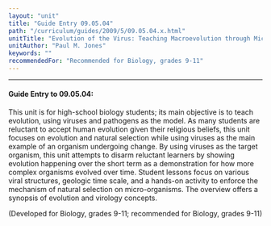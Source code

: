 ```yaml
---
layout: "unit"
title: "Guide Entry 09.05.04"
path: "/curriculum/guides/2009/5/09.05.04.x.html"
unitTitle: "Evolution of the Virus: Teaching Macroevolution through Microevolution"
unitAuthor: "Paul M. Jones"
keywords: ""
recommendedFor: "Recommended for Biology, grades 9-11"
---
```

<body>
<hr/>
<h4>
Guide Entry to 09.05.04:
</h4>
This unit is for high-school biology students;  its main objective is to teach evolution, using viruses and pathogens as the model. As many students are reluctant to accept human evolution given their religious beliefs, this unit focuses on evolution and natural selection while using viruses as the main example of an organism undergoing change. By using viruses as the target organism, this unit attempts to disarm reluctant learners by showing evolution happening over the short term as a demonstration for how more complex organisms evolved over time. Student lessons focus on various viral structures, geologic time scale, and a hands-on activity to enforce the mechanism of natural selection on micro-organisms. The overview offers a synopsis of evolution and virology concepts.
<p>
(Developed for Biology, grades 9-11; recommended for Biology, grades 9-11)
</p>
</body>
